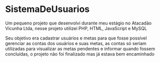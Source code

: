 # SistemaDeUsuarios

Um pequeno projeto que desenvolvi durante meu estágio no Atacadão Vicunha Ltda, nesse projeto utilizei PHP, HTML, JavaScript e MySQL

Seu objetivo era cadastrar usuários e metas para que fosse possível gerenciar as contas dos usuários e suas metas, as contas só seriam utilizadas para visualizar as metas pendentes e informar quando fossem concluídas, o projeto não foi finalizado mas já estava bem encaminhado
